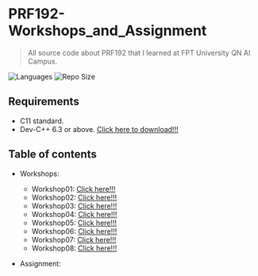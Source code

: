 # PRF192-Workshops_and_Assignment
> All source code about PRF192 that I learned at FPT University QN AI Campus.

![Languages](https://img.shields.io/github/languages/top/hardingadonis/PRF192-Workshops_and_Assignment?style=flat)
![Repo Size](https://img.shields.io/github/repo-size/hardingadonis/PRF192-Workshops_and_Assignment?style=flat)

## Requirements
- C11 standard.
- Dev-C++ 6.3 or above. [Click here to download!!!](https://www.embarcadero.com/free-tools/dev-cpp)

## Table of contents
- Workshops:
  - Workshop01: [Click here!!!](https://github.com/hardingadonis/PRF192-Workshops_and_Assignment/blob/main/Workshops/Workshop01)
  - Workshop02: [Click here!!!](https://github.com/hardingadonis/PRF192-Workshops_and_Assignment/blob/main/Workshops/Workshop02)
  - Workshop03: [Click here!!!](https://github.com/hardingadonis/PRF192-Workshops_and_Assignment/blob/main/Workshops/Workshop03)
  - Workshop04: [Click here!!!](https://github.com/hardingadonis/PRF192-Workshops_and_Assignment/blob/main/Workshops/Workshop04)
  - Workshop05: [Click here!!!](https://github.com/hardingadonis/PRF192-Workshops_and_Assignment/blob/main/Workshops/Workshop05)
  - Workshop06: [Click here!!!](https://github.com/hardingadonis/PRF192-Workshops_and_Assignment/blob/main/Workshops/Workshop06)
  - Workshop07: [Click here!!!](https://github.com/hardingadonis/PRF192-Workshops_and_Assignment/blob/main/Workshops/Workshop07)
  - Workshop08: [Click here!!!](https://github.com/hardingadonis/PRF192-Workshops_and_Assignment/blob/main/Workshops/Workshop08)

- Assignment: []()